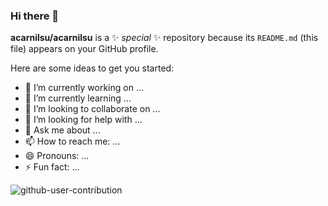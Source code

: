 ### Hi there 👋


**acarnilsu/acarnilsu** is a ✨ _special_ ✨ repository because its `README.md` (this file) appears on your GitHub profile.

Here are some ideas to get you started:

- 🔭 I’m currently working on ...
- 🌱 I’m currently learning ...
- 👯 I’m looking to collaborate on ...
- 🤔 I’m looking for help with ...
- 💬 Ask me about ...
- 📫 How to reach me: ...
- 😄 Pronouns: ...
- ⚡ Fun fact: ...


![github-user-contribution](https://user-images.githubusercontent.com/89202277/192637279-830f8928-523c-4abb-aa7a-5f53a0ab7326.svg)
